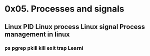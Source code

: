 <H1>0x05. Processes and signals
<H2>Linux PID
Linux process
Linux signal
Process management in linux
<H3>ps
pgrep
pkill
kill
exit
trap
Learni
